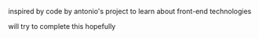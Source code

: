 inspired by code by antonio's project to learn about front-end technologies

will try to complete this hopefully 
